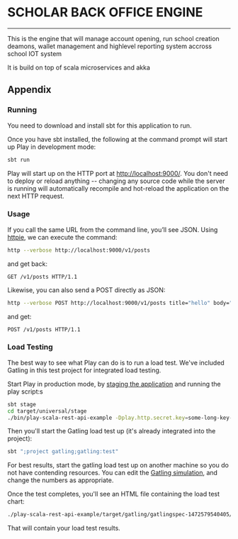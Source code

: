 # SCHOLAR BACK OFFICE ENGINE
<hr/>
This is the engine that will manage account opening, run school creation
deamons, wallet management and highlevel reporting system accross school IOT system
 
It is build on top of scala microservices and akka 
## Appendix

### Running

You need to download and install sbt for this application to run.

Once you have sbt installed, the following at the command prompt will start up Play in development mode:

```bash
sbt run
```

Play will start up on the HTTP port at <http://localhost:9000/>.   You don't need to deploy or reload anything -- changing any source code while the server is running will automatically recompile and hot-reload the application on the next HTTP request.

### Usage

If you call the same URL from the command line, you’ll see JSON. Using [httpie](https://httpie.org/), we can execute the command:

```bash
http --verbose http://localhost:9000/v1/posts
```

and get back:

```routes
GET /v1/posts HTTP/1.1
```

Likewise, you can also send a POST directly as JSON:

```bash
http --verbose POST http://localhost:9000/v1/posts title="hello" body="world"
```

and get:

```routes
POST /v1/posts HTTP/1.1
```

### Load Testing

The best way to see what Play can do is to run a load test.  We've included Gatling in this test project for integrated load testing.

Start Play in production mode, by [staging the application](https://www.playframework.com/documentation/2.5.x/Deploying) and running the play script:s

```bash
sbt stage
cd target/universal/stage
./bin/play-scala-rest-api-example -Dplay.http.secret.key=some-long-key-that-will-be-used-by-your-application
```

Then you'll start the Gatling load test up (it's already integrated into the project):

```bash
sbt ";project gatling;gatling:test"
```

For best results, start the gatling load test up on another machine so you do not have contending resources.  You can edit the [Gatling simulation](http://gatling.io/docs/2.2.2/general/simulation_structure.html#simulation-structure), and change the numbers as appropriate.

Once the test completes, you'll see an HTML file containing the load test chart:

```bash
./play-scala-rest-api-example/target/gatling/gatlingspec-1472579540405/index.html
```

That will contain your load test results.
